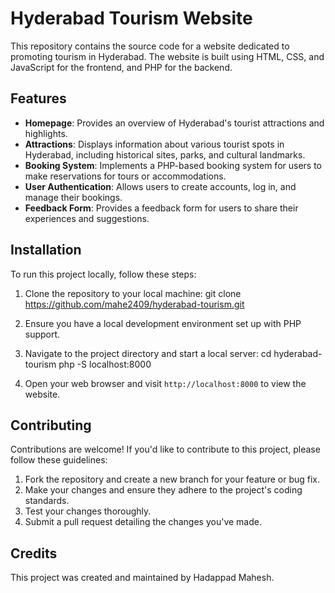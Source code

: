 # Hyderabad Tourism Website

This repository contains the source code for a website dedicated to promoting tourism in Hyderabad. The website is built using HTML, CSS, and JavaScript for the frontend, and PHP for the backend.

## Features

- **Homepage**: Provides an overview of Hyderabad's tourist attractions and highlights.
- **Attractions**: Displays information about various tourist spots in Hyderabad, including historical sites, parks, and cultural landmarks.
- **Booking System**: Implements a PHP-based booking system for users to make reservations for tours or accommodations.
- **User Authentication**: Allows users to create accounts, log in, and manage their bookings.
- **Feedback Form**: Provides a feedback form for users to share their experiences and suggestions.

## Installation

To run this project locally, follow these steps:

1. Clone the repository to your local machine:
git clone https://github.com/mahe2409/hyderabad-tourism.git

2. Ensure you have a local development environment set up with PHP support.

3. Navigate to the project directory and start a local server:
cd hyderabad-tourism
php -S localhost:8000


4. Open your web browser and visit `http://localhost:8000` to view the website.

## Contributing

Contributions are welcome! If you'd like to contribute to this project, please follow these guidelines:

1. Fork the repository and create a new branch for your feature or bug fix.
2. Make your changes and ensure they adhere to the project's coding standards.
3. Test your changes thoroughly.
4. Submit a pull request detailing the changes you've made.

## Credits

This project was created and maintained by Hadappad Mahesh.



